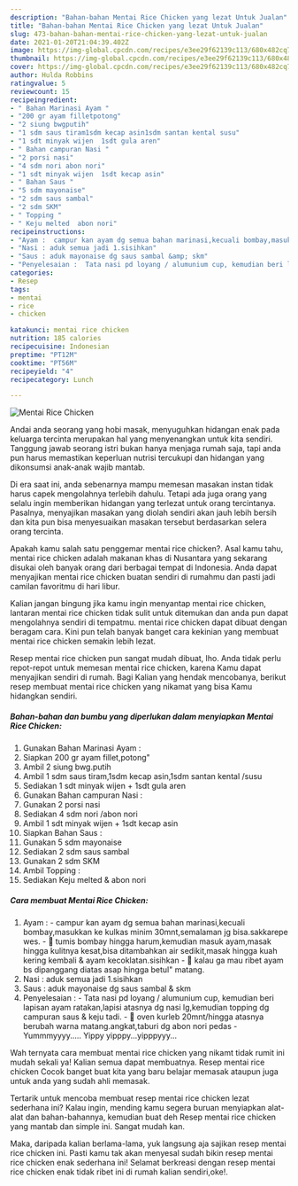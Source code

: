 ```yaml
---
description: "Bahan-bahan Mentai Rice Chicken yang lezat Untuk Jualan"
title: "Bahan-bahan Mentai Rice Chicken yang lezat Untuk Jualan"
slug: 473-bahan-bahan-mentai-rice-chicken-yang-lezat-untuk-jualan
date: 2021-01-20T21:04:39.402Z
image: https://img-global.cpcdn.com/recipes/e3ee29f62139c113/680x482cq70/mentai-rice-chicken-foto-resep-utama.jpg
thumbnail: https://img-global.cpcdn.com/recipes/e3ee29f62139c113/680x482cq70/mentai-rice-chicken-foto-resep-utama.jpg
cover: https://img-global.cpcdn.com/recipes/e3ee29f62139c113/680x482cq70/mentai-rice-chicken-foto-resep-utama.jpg
author: Hulda Robbins
ratingvalue: 5
reviewcount: 15
recipeingredient:
- " Bahan Marinasi Ayam "
- "200 gr ayam filletpotong"
- "2 siung bwgputih"
- "1 sdm saus tiram1sdm kecap asin1sdm santan kental susu"
- "1 sdt minyak wijen  1sdt gula aren"
- " Bahan campuran Nasi "
- "2 porsi nasi"
- "4 sdm nori abon nori"
- "1 sdt minyak wijen  1sdt kecap asin"
- " Bahan Saus "
- "5 sdm mayonaise"
- "2 sdm saus sambal"
- "2 sdm SKM"
- " Topping "
- " Keju melted  abon nori"
recipeinstructions:
- "Ayam :  campur kan ayam dg semua bahan marinasi,kecuali bombay,masukkan ke kulkas minim 30mnt,semalaman jg bisa.sakkarepe wes. 🍗 tumis bombay hingga harum,kemudian masuk ayam,masak hingga kulitnya kesat,bisa ditambahkan air sedikit,masak hingga kuah kering kembali &amp; ayam kecoklatan.sisihkan 🍗 kalau ga mau ribet ayam bs dipanggang diatas asap hingga betul&#34; matang."
- "Nasi : aduk semua jadi 1.sisihkan"
- "Saus : aduk mayonaise dg saus sambal &amp; skm"
- "Penyelesaian :  Tata nasi pd loyang / alumunium cup, kemudian beri lapisan ayam ratakan,lapisi atasnya dg nasi lg,kemudian topping dg  campuran saus &amp; keju tadi. 🍛 oven kurleb 20mnt/hingga atasnya berubah warna matang.angkat,taburi dg abon nori pedas Yummmyyyy..... Yippy yipppy...yipppyyy..."
categories:
- Resep
tags:
- mentai
- rice
- chicken

katakunci: mentai rice chicken 
nutrition: 185 calories
recipecuisine: Indonesian
preptime: "PT12M"
cooktime: "PT56M"
recipeyield: "4"
recipecategory: Lunch

---
```



![Mentai Rice Chicken](https://img-global.cpcdn.com/recipes/e3ee29f62139c113/680x482cq70/mentai-rice-chicken-foto-resep-utama.jpg)

Andai anda seorang yang hobi masak, menyuguhkan hidangan enak pada keluarga tercinta merupakan hal yang menyenangkan untuk kita sendiri. Tanggung jawab seorang istri bukan hanya menjaga rumah saja, tapi anda pun harus memastikan keperluan nutrisi tercukupi dan hidangan yang dikonsumsi anak-anak wajib mantab.

Di era  saat ini, anda sebenarnya mampu memesan masakan instan tidak harus capek mengolahnya terlebih dahulu. Tetapi ada juga orang yang selalu ingin memberikan hidangan yang terlezat untuk orang tercintanya. Pasalnya, menyajikan masakan yang diolah sendiri akan jauh lebih bersih dan kita pun bisa menyesuaikan masakan tersebut berdasarkan selera orang tercinta. 



Apakah kamu salah satu penggemar mentai rice chicken?. Asal kamu tahu, mentai rice chicken adalah makanan khas di Nusantara yang sekarang disukai oleh banyak orang dari berbagai tempat di Indonesia. Anda dapat menyajikan mentai rice chicken buatan sendiri di rumahmu dan pasti jadi camilan favoritmu di hari libur.

Kalian jangan bingung jika kamu ingin menyantap mentai rice chicken, lantaran mentai rice chicken tidak sulit untuk ditemukan dan anda pun dapat mengolahnya sendiri di tempatmu. mentai rice chicken dapat dibuat dengan beragam cara. Kini pun telah banyak banget cara kekinian yang membuat mentai rice chicken semakin lebih lezat.

Resep mentai rice chicken pun sangat mudah dibuat, lho. Anda tidak perlu repot-repot untuk memesan mentai rice chicken, karena Kamu dapat menyajikan sendiri di rumah. Bagi Kalian yang hendak mencobanya, berikut resep membuat mentai rice chicken yang nikamat yang bisa Kamu hidangkan sendiri.

<!--inarticleads1-->

##### Bahan-bahan dan bumbu yang diperlukan dalam menyiapkan Mentai Rice Chicken:

1. Gunakan  Bahan Marinasi Ayam :
1. Siapkan 200 gr ayam fillet,potong&#34;
1. Ambil 2 siung bwg.putih
1. Ambil 1 sdm saus tiram,1sdm kecap asin,1sdm santan kental /susu
1. Sediakan 1 sdt minyak wijen + 1sdt gula aren
1. Gunakan  Bahan campuran Nasi :
1. Gunakan 2 porsi nasi
1. Sediakan 4 sdm nori /abon nori
1. Ambil 1 sdt minyak wijen + 1sdt kecap asin
1. Siapkan  Bahan Saus :
1. Gunakan 5 sdm mayonaise
1. Sediakan 2 sdm saus sambal
1. Gunakan 2 sdm SKM
1. Ambil  Topping :
1. Sediakan  Keju melted &amp; abon nori




<!--inarticleads2-->

##### Cara membuat Mentai Rice Chicken:

1. Ayam :  - campur kan ayam dg semua bahan marinasi,kecuali bombay,masukkan ke kulkas minim 30mnt,semalaman jg bisa.sakkarepe wes. - 🍗 tumis bombay hingga harum,kemudian masuk ayam,masak hingga kulitnya kesat,bisa ditambahkan air sedikit,masak hingga kuah kering kembali &amp; ayam kecoklatan.sisihkan - 🍗 kalau ga mau ribet ayam bs dipanggang diatas asap hingga betul&#34; matang.
1. Nasi : aduk semua jadi 1.sisihkan
1. Saus : aduk mayonaise dg saus sambal &amp; skm
1. Penyelesaian :  - Tata nasi pd loyang / alumunium cup, kemudian beri lapisan ayam ratakan,lapisi atasnya dg nasi lg,kemudian topping dg  campuran saus &amp; keju tadi. - 🍛 oven kurleb 20mnt/hingga atasnya berubah warna matang.angkat,taburi dg abon nori pedas - Yummmyyyy..... Yippy yipppy...yipppyyy...




Wah ternyata cara membuat mentai rice chicken yang nikamt tidak rumit ini mudah sekali ya! Kalian semua dapat membuatnya. Resep mentai rice chicken Cocok banget buat kita yang baru belajar memasak ataupun juga untuk anda yang sudah ahli memasak.

Tertarik untuk mencoba membuat resep mentai rice chicken lezat sederhana ini? Kalau ingin, mending kamu segera buruan menyiapkan alat-alat dan bahan-bahannya, kemudian buat deh Resep mentai rice chicken yang mantab dan simple ini. Sangat mudah kan. 

Maka, daripada kalian berlama-lama, yuk langsung aja sajikan resep mentai rice chicken ini. Pasti kamu tak akan menyesal sudah bikin resep mentai rice chicken enak sederhana ini! Selamat berkreasi dengan resep mentai rice chicken enak tidak ribet ini di rumah kalian sendiri,oke!.

